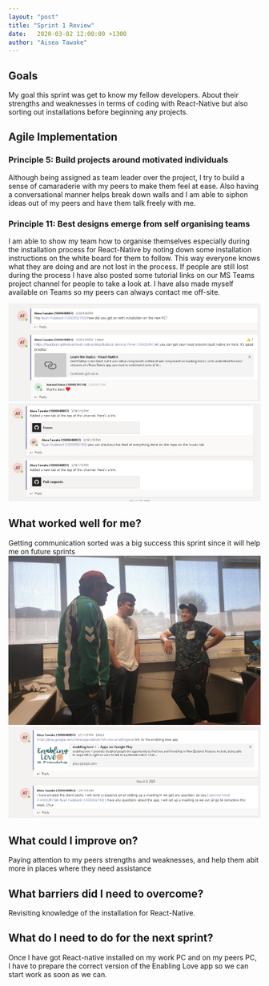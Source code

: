 ```yaml
---
layout: "post"
title: "Sprint 1 Review"
date:   2020-03-02 12:00:00 +1300
author: "Aisea Tawake"
---
```


## Goals

   My goal this sprint was get to know my fellow developers. About their strengths and weaknesses in terms of coding with React-Native but also sorting out installations before beginning any projects.


## Agile Implementation

### Principle 5: Build projects around motivated individuals

  Although being assigned as team leader over the project, I try to build a sense of camaraderie with my peers to make them feel at ease. Also having a conversational manner helps break down walls and I am able to siphon ideas out of my peers and have them talk freely with me.



### Principle 11: Best designs emerge from self organising teams

  I am able to show my team how to organise themselves especially during the installation process for React-Native by noting down some installation instructions on the white board for them to follow. This way everyone knows what they are doing and are not lost in the process. If people are still lost during the process I have also posted some tutorial links on our MS Teams project channel for people to take a look at. I have also made myself available on Teams so my peers can always contact me off-site.

  ![alt text](https://raw.githubusercontent.com/tawaab1/portfolio-images/master/Project%202%20images/p15.png "Tutorial links and asking people if they need help")
  ![alt text](https://raw.githubusercontent.com/tawaab1/portfolio-images/master/Project%202%20images/p18.png "Github tabs implemented on teams")


## What worked well for me?

  Getting communication sorted was a big success this sprint since it will help me on future sprints
![alt text](https://raw.githubusercontent.com/tawaab1/portfolio-images/master/Project%202%20images/p14.png "Stand up meeting with Grayson and Jommel")
![alt text](https://raw.githubusercontent.com/tawaab1/portfolio-images/master/Project%202%20images/p16.png "Links to the app and emailing the client")

## What could I improve on?

  Paying attention to my peers strengths and weaknesses, and help them abit more in places where they need assistance

## What barriers did I need to overcome?

  Revisiting knowledge of the installation for React-Native.

## What do I need to do for the next sprint?

  Once I have got React-native installed on my work PC and on my peers PC, I have to prepare the correct version of the Enabling Love app so we can start work as soon as we can.
